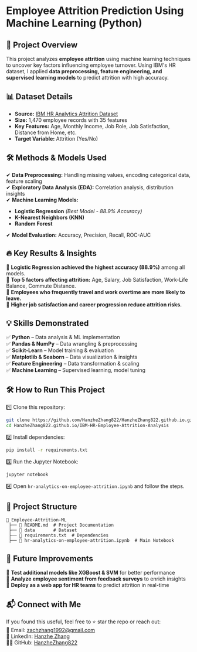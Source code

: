# Employee Attrition Prediction Using Machine Learning (Python)

## 🚀 Project Overview  
This project analyzes **employee attrition** using machine learning techniques to uncover key factors influencing employee turnover. Using IBM's HR dataset, I applied **data preprocessing, feature engineering, and supervised learning models** to predict attrition with high accuracy.  

## 📊 Dataset Details  
- **Source:** [IBM HR Analytics Attrition Dataset](https://www.kaggle.com/datasets/pavansubhasht/ibm-hr-analytics-attrition-dataset)  
- **Size:** 1,470 employee records with 35 features  
- **Key Features:** Age, Monthly Income, Job Role, Job Satisfaction, Distance from Home, etc.  
- **Target Variable:** Attrition (Yes/No)  

## 🛠️ Methods & Models Used  
✔ **Data Preprocessing:** Handling missing values, encoding categorical data, feature scaling  
✔ **Exploratory Data Analysis (EDA):** Correlation analysis, distribution insights  
✔ **Machine Learning Models:**  
- **Logistic Regression** *(Best Model - 88.9% Accuracy)*  
- **K-Nearest Neighbors (KNN)**  
- **Random Forest**  

✔ **Model Evaluation:** Accuracy, Precision, Recall, ROC-AUC  

## 🔥 Key Results & Insights  
📌 **Logistic Regression achieved the highest accuracy (88.9%)** among all models.  
📌 **Top 5 factors affecting attrition:** Age, Salary, Job Satisfaction, Work-Life Balance, Commute Distance.  
📌 **Employees who frequently travel and work overtime are more likely to leave.**  
📌 **Higher job satisfaction and career progression reduce attrition risks.**  

## 💡 Skills Demonstrated  
✅ **Python** – Data analysis & ML implementation  
✅ **Pandas & NumPy** – Data wrangling & preprocessing  
✅ **Scikit-Learn** – Model training & evaluation  
✅ **Matplotlib & Seaborn** – Data visualization & insights  
✅ **Feature Engineering** – Data transformation & scaling  
✅ **Machine Learning** – Supervised learning, model tuning  

## 🛠️ How to Run This Project  
1️⃣ Clone this repository:  
   ```bash
   git clone https://github.com/HanzheZhang822/HanzheZhang822.github.io.git
   cd HanzheZhang822.github.io/IBM-HR-Employee-Attrition-Analysis
   ```  
2️⃣ Install dependencies:  
   ```bash
   pip install -r requirements.txt
   ```  
3️⃣ Run the Jupyter Notebook:  
   ```bash
   jupyter notebook
   ```  
4️⃣ Open `hr-analytics-on-employee-attrition.ipynb` and follow the steps.  

## 📂 Project Structure  
```
📂 Employee-Attrition-ML  
 ├── 📄 README.md  # Project Documentation  
 ├── 📂 data       # Dataset
 ├── 📄 requirements.txt  # Dependencies  
 ├── 📄 hr-analytics-on-employee-attrition.ipynb  # Main Notebook  
```

## 📌 Future Improvements  
🚀 **Test additional models like XGBoost & SVM** for better performance  
🚀 **Analyze employee sentiment from feedback surveys** to enrich insights  
🚀 **Deploy as a web app for HR teams** to predict attrition in real-time  

## 📬 Connect with Me  
If you found this useful, feel free to ⭐ star the repo or reach out:  
📧 Email: zachzhang1992@gmail.com  
💼 LinkedIn: [Hanzhe Zhang](https://www.linkedin.com/in/hanzhezhang)  
👨‍💻 GitHub: [HanzheZhang822](https://hanzhezhang822.github.io)  

